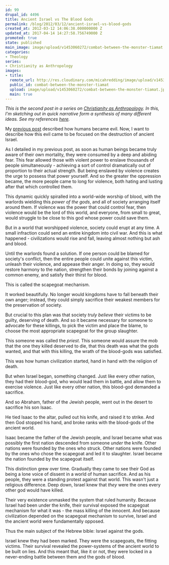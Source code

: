 ```yaml
---
id: 99
drupal_id: 4496
title: Ancient Israel vs The Blood Gods
permalink: /blog/2012/03/12/ancient-israel-vs-blood-gods
created_at: 2012-03-12 14:06:38.000000000 Z
updated_at: 2017-04-14 14:27:58.756749000 Z
promoted: true
state: published
main_image: image/upload/v1453060272/combat-between-the-monster-tiamat.jpg
categories:
- Theology
series:
- Christianity as Anthropology
images:
- title: 
  remote_url: http://res.cloudinary.com/micahredding/image/upload/v1453060272/combat-between-the-monster-tiamat.jpg
  public_id: combat-between-the-monster-tiamat
  upload: image/upload/v1453060272/combat-between-the-monster-tiamat.jpg
  main: true
---
```

*This is the second post in a series on [Christianity as Anthropology](http://micahredding.com/blog/series/christianity-anthropology). In this, I'm sketching out in quick narrative form a synthesis of many different ideas. See my references [here](http://micahredding.com/blog/2012/03/11/references-christianity-anthropology).*

My [previous post]() described how humans became evil. Now, I want to describe how this evil came to be focused on the destruction of ancient Israel.

As I detailed in my previous post, as soon as human beings became truly aware of their own mortality, they were consumed by a deep and abiding fear. This fear allowed those with violent power to enslave thousands of people simultaneously - achieving a sort of control dramatically out of proportion to their actual strength. But being enslaved by violence creates the urge to possess that power yourself. And so the greater the oppression became, the more people came to long for violence, both hating and lusting after that which controlled them.

This dynamic quickly spiralled into a world-wide worship of blood, with the warlords wielding this *power of the gods*, and all of society arranging itself around them. If violence was the power that could control fear, then violence would be the lord of this world, and everyone, from small to great, would struggle to be close to this god whose power could save them.

But in a world that worshipped violence, society could erupt at any time. A small infraction could send an entire kingdom into civil war. And this is what happened - civilizations would rise and fall, leaving almost nothing but ash and blood.

Until the warlords found a solution. If one person could be blamed for society's conflict, then the entire people could unite against this victim, unleash their violence, and appease their anger. In doing so, they would restore harmony to the nation, strengthen their bonds by joining against a common enemy, and satisfy their thirst for blood.

This is called the scapegoat mechanism.

It worked beautifully. No longer would kingdoms have to fall beneath their own anger; instead, they could simply sacrifice their weakest members for the preservation of society.

But crucial to this plan was that society *truly believe* their victims to be guilty, deserving of death. And so it became necessary for someone to advocate for these killings, to pick the victim and place the blame, to choose the most appropriate scapegoat for the group slaughter.

This someone was called the *priest*. This someone would assure the mob that the one they killed deserved to die,  that this death was what the gods wanted, and that with this killing, the wrath of the blood-gods was satisfied.

This was how human civilization started, hand in hand with the religion of death.

But when Israel began, something changed. Just like every other nation, they had their blood-god, who would lead them in battle, and allow them to exercise violence. Just like every other nation, this blood-god demanded a sacrifice. 

And so Abraham, father of the Jewish people, went out in the desert to sacrifice his son Isaac.

He tied Isaac to the altar, pulled out his knife, and raised it to strike. And then God stopped his hand, and broke ranks with the blood-gods of the ancient world.

Isaac became the father of the Jewish people, and Israel became what was possibly the first nation descended from someone *under* the knife. Other nations were founded by the ones who struck. Other nations were founded by the ones who chose the scapegoat and led it to slaughter. Israel became the nation founded by the scapegoat itself.

This distinction grew over time. Gradually they came to see their God as being a lone voice of dissent in a world of human sacrifice. And as his people, they were a standing protest against that world. This wasn't just a religious difference. Deep down, Israel knew that *they* were the ones every other god would have killed. 

Their very existence unmasked the system that ruled humanity. Because Israel had been under the knife, their survival exposed the scapegoat mechanism for what it was - the mass killing of the innocent. And because civilization depended on the scapegoat mechanism to survive, Israel and the ancient world were fundamentally opposed. 

Thus the main subject of the Hebrew bible: Israel against the gods.

Israel knew they had been marked. They were the scapegoats, the fitting victims. Their survival revealed the power-systems of the ancient world to be built on lies. And this meant that, like it or not, they were locked in a never-ending battle between them and the gods of blood.

